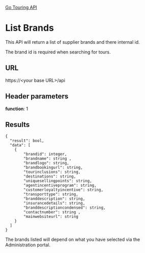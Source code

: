 [Go Touring API](GoTouringAPI.md)

# List Brands
This API will return a list of supplier brands and there internal id.  

The brand id is required when searching for tours.

## URL
https://\<your base URL\>/api

## Header parameters
**function**: 1

## Results 
```
{
  "result": bool, 
  "data": [
    {        
        "brandid": integer,            
        "brandname": string ,
        "brandlogo": string,
        "brandbookingurl": string,
        "tourinclusions": string,
        "destinations": string,
        "uniquesellingpoints": string,
        "agentincentiveprogram": string,
        "customerloyaltyincentive": string,
        "transporttype": string,
        "branddescription": string,
        "insurancedetails": string,
        "branddescriptioncondensed": string,
        "contactnumber": string ,
        "mainwebsiteurl": string          
    }
  ]
}
```

The brands listed will depend on what you have selected via the Administration portal.
